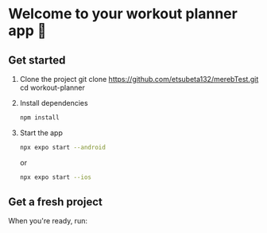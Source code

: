 # Welcome to your workout planner app 👋


## Get started
1. Clone the project
   git clone https://github.com/etsubeta132/merebTest.git
   cd workout-planner

2. Install dependencies

   ```bash
   npm install
   ```

3. Start the app

   ```bash
   npx expo start --android 
   ```
   or
   ```bash
   npx expo start --ios
   ```


## Get a fresh project

When you're ready, run:
